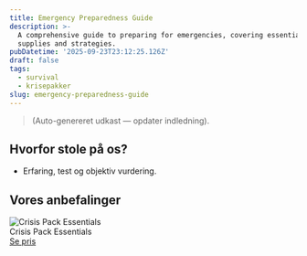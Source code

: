 ```yaml
---
title: Emergency Preparedness Guide
description: >-
  A comprehensive guide to preparing for emergencies, covering essential
  supplies and strategies.
pubDatetime: '2025-09-23T23:12:25.126Z'
draft: false
tags:
  - survival
  - krisepakker
slug: emergency-preparedness-guide
---
```

> (Auto-genereret udkast — opdater indledning).

## Hvorfor stole på os?
- Erfaring, test og objektiv vurdering.

## Vores anbefalinger


<!-- Auto: Affiliate-kort fra Products/SKUs -->

<div class="aff-card"><img src="abstract_15.png (https://v5.airtableusercontent.com/v3/u/45/45/1758679200000/Z9hNU-kVl-VSVSmJvNI9Eg/R0w78-HnQ0lJ7eUjC-u1b0bPisIb_zqufXWIST38Ob65pcitGXvfF0AccR0pBCbONX9viySqNawF0E9ib3zxXXnN6k7Jg8yQzvyfY9gxg8-jRKTfJQh7UO63PcJwsOZ7JwhdJc78i27ARW3RAJN3lC6dkCNnbJudgwpTz4StMn0/wdlXC3947NY2xy-sUC7Jw3trJqINWSL3okeCF48Kn2M)" alt="Crisis Pack Essentials" class="aff-card__img" /><div class="aff-card__meta"><div class="aff-card__title">Crisis Pack Essentials</div><a class="aff-btn" href="https://affiliate.homeessentialsee62.com/deal789?utm_source=klartilalt&utm_medium=affiliate&subid=emergency-preparedness-guide-2025-09-23" rel="sponsored nofollow noopener" target="_blank">Se pris</a></div></div>

